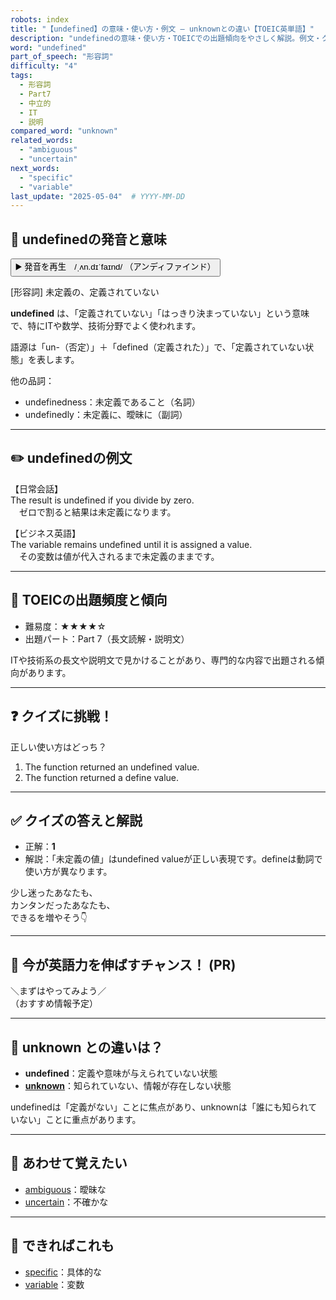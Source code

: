 ```yaml
---
robots: index
title: "【undefined】の意味・使い方・例文 ― unknownとの違い【TOEIC英単語】"
description: "undefinedの意味・使い方・TOEICでの出題傾向をやさしく解説。例文・クイズ付きでunknownとの違いもわかりやすく学べます。"
word: "undefined"
part_of_speech: "形容詞"
difficulty: "4"
tags:
  - 形容詞
  - Part7
  - 中立的
  - IT
  - 説明
compared_word: "unknown"
related_words:
  - "ambiguous"
  - "uncertain"
next_words:
  - "specific"
  - "variable"
last_update: "2025-05-04"  # YYYY-MM-DD
---
```


## 🔰 undefinedの発音と意味

<button class="play-audio" onclick="playTTS('undefined')">
  <span class="play-audio-main">
    ▶️ 発音を再生　/ˌʌn.dɪˈfaɪnd/
  </span>
  <span class="play-audio-sub">
    （アンディファインド）
  </span>
</button>

[形容詞] 未定義の、定義されていない

**undefined** は、「定義されていない」「はっきり決まっていない」という意味で、特にITや数学、技術分野でよく使われます。

語源は「un-（否定）」＋「defined（定義された）」で、「定義されていない状態」を表します。

他の品詞：  
- undefinedness：未定義であること（名詞）
- undefinedly：未定義に、曖昧に（副詞）

---

## ✏️ undefinedの例文

【日常会話】  
The result is undefined if you divide by zero.  
　ゼロで割ると結果は未定義になります。

【ビジネス英語】  
The variable remains undefined until it is assigned a value.  
　その変数は値が代入されるまで未定義のままです。

---

## 🎯 TOEICの出題頻度と傾向

- 難易度：★★★★☆
- 出題パート：Part 7（長文読解・説明文）

ITや技術系の長文や説明文で見かけることがあり、専門的な内容で出題される傾向があります。

---

## ❓ クイズに挑戦！

正しい使い方はどっち？

1. The function returned an undefined value.  
2. The function returned a define value.

---

## ✅ クイズの答えと解説

- 正解：**1**
- 解説：「未定義の値」はundefined valueが正しい表現です。defineは動詞で使い方が異なります。

少し迷ったあなたも、  
カンタンだったあなたも、  
できるを増やそう👇️

---

## 🚀 今が英語力を伸ばすチャンス！ (PR)

<div class="info-center">
＼まずはやってみよう／<br>  
（おすすめ情報予定）
</div>

---

## 🤔  unknown との違いは？

- **undefined**：定義や意味が与えられていない状態
- **[unknown](/unknown)**：知られていない、情報が存在しない状態

undefinedは「定義がない」ことに焦点があり、unknownは「誰にも知られていない」ことに重点があります。

---

## 🧩 あわせて覚えたい

- [ambiguous](/ambiguous)：曖昧な
- [uncertain](/uncertain)：不確かな

---

## 📖 できればこれも

- [specific](/specific)：具体的な
- [variable](/variable)：変数

<!-- cvid: aid24_bid08 -->
